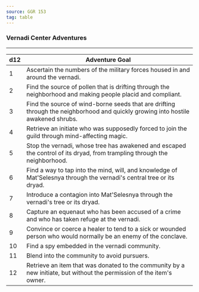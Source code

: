 ```yaml
---
source: GGR 153
tag: table
---
```


### Vernadi Center Adventures
---
|d12|Adventure Goal|
|----|------------|
|1|Ascertain the numbers of the military forces housed in and around the vernadi.|
|2|Find the source of pollen that is drifting through the neighborhood and making people placid and compliant.|
|3|Find the source of wind-borne seeds that are drifting through the neighborhood and quickly growing into hostile awakened shrubs.|
|4|Retrieve an initiate who was supposedly forced to join the guild through mind-affecting magic.|
|5|Stop the vernadi, whose tree has awakened and escaped the control of its dryad, from trampling through the neighborhood.|
|6|Find a way to tap into the mind, will, and knowledge of Mat'Selesnya through the vernadi's central tree or its dryad.|
|7|Introduce a contagion into Mat'Selesnya through the vernadi's tree or its dryad.|
|8|Capture an equenaut who has been accused of a crime and who has taken refuge at the vernadi.|
|9|Convince or coerce a healer to tend to a sick or wounded person who would normally be an enemy of the conclave.|
|10|Find a spy embedded in the vernadi community.|
|11|Blend into the community to avoid pursuers.|
|12|Retrieve an item that was donated to the community by a new initiate, but without the permission of the item's owner.|
